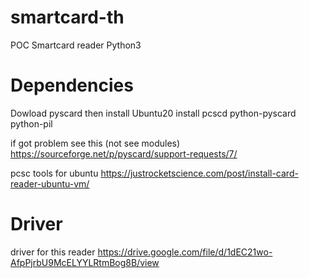 # smartcard-th
POC Smartcard reader Python3

# Dependencies
Dowload pyscard then install
Ubuntu20 install pcscd python-pyscard python-pil

if got problem see this (not see modules)
https://sourceforge.net/p/pyscard/support-requests/7/

pcsc tools for ubuntu
https://justrocketscience.com/post/install-card-reader-ubuntu-vm/

# Driver
driver for this reader
https://drive.google.com/file/d/1dEC21wo-AfpPjrbU9McELYYLRtmBog8B/view

